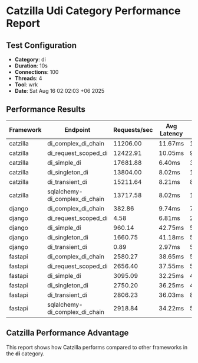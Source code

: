 # Catzilla Udi Category Performance Report

## Test Configuration
- **Category**: di
- **Duration**: 10s
- **Connections**: 100
- **Threads**: 4
- **Tool**: wrk
- **Date**: Sat Aug 16 02:02:03 +06 2025

## Performance Results

| Framework | Endpoint | Requests/sec | Avg Latency | 99% Latency |
|-----------|----------|--------------|-------------|-------------|
| catzilla | di_complex_di_chain | 11206.00 | 11.67ms | 112.07ms |
| catzilla | di_request_scoped_di | 12422.91 | 10.05ms | 99.61ms |
| catzilla | di_simple_di | 17681.88 | 6.40ms | 30.73ms |
| catzilla | di_singleton_di | 13804.00 | 8.02ms | 15.07ms |
| catzilla | di_transient_di | 15211.64 | 8.21ms | 80.25ms |
| catzilla | sqlalchemy-di_complex_di_chain | 13717.58 | 8.02ms | 15.11ms |
| django | di_complex_di_chain | 382.86 | 9.74ms | 79.71ms |
| django | di_request_scoped_di | 4.58 | 6.81ms | 22.46ms |
| django | di_simple_di | 960.14 | 42.75ms | 54.24ms |
| django | di_singleton_di | 1660.75 | 41.18ms | 55.19ms |
| django | di_transient_di | 0.89 | 2.97ms | 5.90ms |
| fastapi | di_complex_di_chain | 2580.27 | 38.65ms | 55.03ms |
| fastapi | di_request_scoped_di | 2656.40 | 37.55ms | 50.70ms |
| fastapi | di_simple_di | 3095.09 | 32.25ms | 42.21ms |
| fastapi | di_singleton_di | 2750.20 | 36.25ms | 49.76ms |
| fastapi | di_transient_di | 2806.23 | 36.03ms | 89.88ms |
| fastapi | sqlalchemy-di_complex_di_chain | 2918.84 | 34.22ms | 58.01ms |

## Catzilla Performance Advantage

This report shows how Catzilla performs compared to other frameworks in the **di** category.
